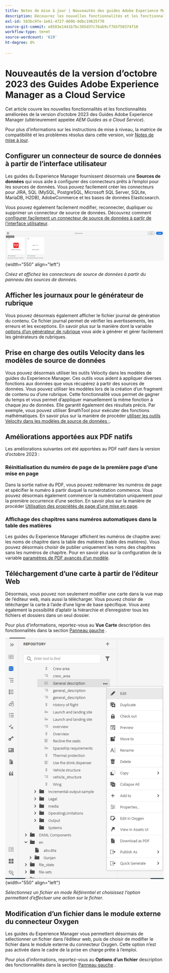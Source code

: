```yaml
---
title: Notes de mise à jour | Nouveautés des guides Adobe Experience Manager, version d’octobre 2023
description: Découvrez les nouvelles fonctionnalités et les fonctionnalités améliorées de la version d’octobre 2023 de Adobe Experience Manager Guides as a Cloud Service.
exl-id: 583bc9fe-1e61-4727-869b-0dbc19625f70
source-git-commit: e8503e1441b7bc365d37c76ab9cf7b5f50374f10
workflow-type: tm+mt
source-wordcount: '619'
ht-degree: 0%

---
```


# Nouveautés de la version d’octobre 2023 des Guides Adobe Experience Manager as a Cloud Service

Cet article couvre les nouvelles fonctionnalités et les fonctionnalités améliorées de la version d’octobre 2023 des Guides Adobe Experience Manager (ultérieurement appelée *AEM Guides as a Cloud Service*).

Pour plus d’informations sur les instructions de mise à niveau, la matrice de compatibilité et les problèmes résolus dans cette version, voir [Notes de mise à jour](release-notes-2023.10.0.md).


## Configurer un connecteur de source de données à partir de l’interface utilisateur

Les guides du Experience Manager fournissent désormais une **Sources de données** qui vous aide à configurer des connecteurs prêts à l’emploi pour les sources de données. Vous pouvez facilement créer les connecteurs pour JIRA, SQL (MySQL, PostgreSQL, Microsoft SQL Server, SQLite, MariaDB, H2DB), AdobeCommerce et les bases de données Elasticsearch.

Vous pouvez également facilement modifier, reconnecter, dupliquer ou supprimer un connecteur de source de données. Découvrez comment [configurer facilement un connecteur de source de données à partir de l’interface utilisateur](../cs-install-guide/conf-data-source-connector-tools.md).

![connecteurs de source de données répertoriés dans le panneau des sources de données](assets/data-sources-create-window.png){width="550" align="left"}

*Créez et affichez les connecteurs de source de données à partir du panneau des sources de données.*

## Afficher les journaux pour le générateur de rubrique

Vous pouvez désormais également afficher le fichier journal de génération du contenu. Ce fichier journal permet de vérifier les avertissements, les erreurs et les exceptions.  En savoir plus sur la manière dont la variable [options d’un générateur de rubrique](../user-guide/web-editor-content-snippet.md#options-for-a-topic-generator) vous aide à générer et gérer facilement les générateurs de rubriques.

## Prise en charge des outils Velocity dans les modèles de source de données

Vous pouvez désormais utiliser les outils Velocity dans les modèles de guides du Experience Manager. Ces outils vous aident à appliquer diverses fonctions aux données que vous récupérez à partir des sources de données. Vous pouvez utiliser les modèles lors de la création d’un fragment de contenu ou d’une rubrique. Cette fonctionnalité vous permet de gagner du temps et vous permet d’appliquer manuellement la même fonction à chaque jeu de données.  Elle garantit également des résultats précis.
Par exemple, vous pouvez utiliser $mathTool pour exécuter des fonctions mathématiques.
En savoir plus sur la manière de procéder [utiliser les outils Velocity dans les modèles de source de données ;](../user-guide/web-editor-content-snippet.md#use-velocity-tools).


## Améliorations apportées aux PDF natifs

Les améliorations suivantes ont été apportées au PDF natif dans la version d’octobre 2023 :

### Réinitialisation du numéro de page de la première page d’une mise en page

Dans la sortie native du PDF, vous pouvez redémarrer les numéros de page et spécifier le numéro à partir duquel la numérotation commence. Vous pouvez désormais également commencer la numérotation uniquement pour la première occurrence d’une section.
En savoir plus sur la manière de procéder [Utilisation des propriétés de page d’une mise en page](../native-pdf/design-page-layout.md#page-props-page-layout).


### Affichage des chapitres sans numéros automatiques dans la table des matières

Les guides du Experience Manager affichent les numéros de chapitre avec les noms de chapitre dans la table des matières (table des matières). Vous pouvez désormais choisir de publier uniquement les noms des chapitres sans les numéros de chapitre. Pour en savoir plus sur la configuration de la variable [paramètres de PDF avancés d’un modèle](../native-pdf/components-pdf-template.md#advanced-pdf-settings).

## Téléchargement d’une carte à partir de l’éditeur Web

Désormais, vous pouvez non seulement modifier une carte dans la vue map de l’éditeur web, mais aussi la télécharger. Vous pouvez choisir de télécharger la carte à l’aide d’une ligne de base spécifique. Vous avez également la possibilité d’aplatir la hiérarchie et d’enregistrer tous les fichiers et dossiers dans un seul dossier.

Pour plus d’informations, reportez-vous au **Vue Carte** description des fonctionnalités dans la section [Panneau gauche](../user-guide/web-editor-features.md#id2051EA0M0HS) .

![menu d’options d’un fichier dans la vue du référentiel](assets/options-menu-repo-view-file-level-2310.png){width="550" align="left"}

*Sélectionnez un fichier en mode Référentiel et choisissez l’option permettant d’effectuer une action sur le fichier.*

## Modification d’un fichier dans le module externe du connecteur Oxygen

Les guides du Experience Manager vous permettent désormais de sélectionner un fichier dans l’éditeur web, puis de choisir de modifier le fichier dans le module externe du connecteur Oxygen. Cette option n’est pas activée dans le cadre de la prise en charge prête à l’emploi.

Pour plus d’informations, reportez-vous au **Options d’un fichier** description des fonctionnalités dans la section [Panneau gauche](../user-guide/web-editor-features.md#id2051EA0M0HS) .
